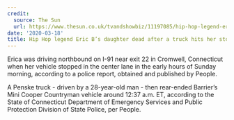 ```yaml
---
credit:
  source: The Sun
  url: https://www.thesun.co.uk/tvandshowbiz/11197085/hip-hop-legend-eric-bs-daughter-dead-after-a-truck-hits-her-stopped-car/
date: '2020-03-18'
title: Hip Hop legend Eric B’s daughter dead after a truck hits her stopped car
---
```

Erica was driving northbound on I-91 near exit 22 in Cromwell, Connecticut when her vehicle stopped in the center lane in the early hours of Sunday morning, according to a police report, obtained and published by People.

A Penske truck - driven by a 28-year-old man - then rear-ended Barrier’s Mini Cooper Countryman vehicle around 12:37 a.m. ET, according to the State of Connecticut Department of Emergency Services and Public Protection Division of State Police, per People.
